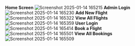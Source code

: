**Home Screen**
![Screenshot 2025-01-14 165215](https://github.com/user-attachments/assets/ba390334-1e19-4e2e-8684-ea46210d886e)
**Admin Login**
![Screenshot 2025-01-14 165230](https://github.com/user-attachments/assets/4ad442e3-30a3-4c84-9441-7741d37a16d1)
**Add New Flight**
![Screenshot 2025-01-14 165322](https://github.com/user-attachments/assets/aed45892-57b9-4715-8783-07fbeb222140)
**View All Flights**
![Screenshot 2025-01-14 165359](https://github.com/user-attachments/assets/38d534d5-d2dc-4d81-adf9-952050186431)
**User Login**
![Screenshot 2025-01-14 165414](https://github.com/user-attachments/assets/dcab2034-fb29-46c8-9e2c-ae91c0fed5d0)
**Book a Flight**
![Screenshot 2025-01-14 165501](https://github.com/user-attachments/assets/37954889-76a8-496f-b4b4-bf0d1ce37a26)
**View All Bookings**
![Screenshot 2025-01-14 165509](https://github.com/user-attachments/assets/c33b2fec-2a9b-48f0-b25a-0b9b5d533175)

